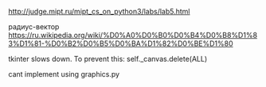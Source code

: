 http://judge.mipt.ru/mipt_cs_on_python3/labs/lab5.html

радиус-вектор
https://ru.wikipedia.org/wiki/%D0%A0%D0%B0%D0%B4%D0%B8%D1%83%D1%81-%D0%B2%D0%B5%D0%BA%D1%82%D0%BE%D1%80

tkinter slows down.
To prevent this:
self._canvas.delete(ALL)

cant implement using graphics.py

